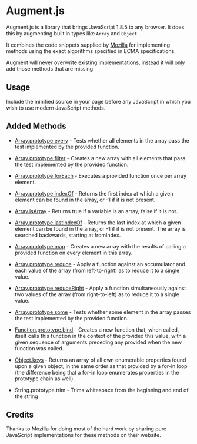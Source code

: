 # Augment.js

Augment.js is a library that brings JavaScript 1.8.5 to any browser.  It does this by augmenting built in types like `Array` and `Object`.

It combines the code snippets supplied by [Mozilla](https://developer.mozilla.org/en/JavaScript) for implementing methods using the exact algorithms specified in ECMA specifications.

Augment will never overwrite existing implementations, instead it will only add those methods that are missing.

## Usage

Include the minified source in your page before any JavaScript in which you wish to use modern JavaScript methods.

## Added Methods

* [Array.prototype.every](https://developer.mozilla.org/en/JavaScript/Reference/Global_Objects/Array/every) - Tests whether all elements in the array pass the test implemented by the provided function.

* [Array.prototype.filter](https://developer.mozilla.org/en/JavaScript/Reference/Global_Objects/Array/filter) - Creates a new array with all elements that pass the test implemented by the provided function.

* [Array.prototype.forEach](https://developer.mozilla.org/en/JavaScript/Reference/Global_Objects/Array/forEach) - Executes a provided function once per array element.

* [Array.prototype.indexOf](https://developer.mozilla.org/en/JavaScript/Reference/Global_Objects/Array/indexOf) - Returns the first index at which a given element can be found in the array, or -1 if it is not present.

* [Array.isArray](https://developer.mozilla.org/en/JavaScript/Reference/Global_Objects/Array/isArray) - Returns true if a variable is an array, false if it is not.

* [Array.prototype.lastIndexOf](https://developer.mozilla.org/en/JavaScript/Reference/Global_Objects/Array/lastIndexOf) - Returns the last index at which a given element can be found in the array, or -1 if it is not present. The array is searched backwards, starting at fromIndex.

* [Array.prototype.map](https://developer.mozilla.org/en/JavaScript/Reference/Global_Objects/Array/map) - Creates a new array with the results of calling a provided function on every element in this array.

* [Array.prototype.reduce](https://developer.mozilla.org/en/JavaScript/Reference/Global_Objects/Array/reduce) - Apply a function against an accumulator and each value of the array (from left-to-right) as to reduce it to a single value.

* [Array.prototype.reduceRight](https://developer.mozilla.org/en/JavaScript/Reference/Global_Objects/Array/reduceRight) - Apply a function simultaneously against two values of the array (from right-to-left) as to reduce it to a single value.

* [Array.prototype.some](https://developer.mozilla.org/en/JavaScript/Reference/Global_Objects/Array/some) - Tests whether some element in the array passes the test implemented by the provided function.

* [Function.prototype.bind](https://developer.mozilla.org/en/JavaScript/Reference/Global_Objects/Function/bind) - Creates a new function that, when called, itself calls this function in the context of the provided this value, with a given sequence of arguments preceding any provided when the new function was called.

* [Object.keys](https://developer.mozilla.org/en/JavaScript/Reference/Global_Objects/Object/keys) - Returns an array of all own enumerable properties found upon a given object, in the same order as that provided by a for-in loop (the difference being that a for-in loop enumerates properties in the prototype chain as well).

* String.prototype.trim - Trims whitespace from the beginning and end of the string

## Credits

Thanks to Mozilla for doing most of the hard work by sharing pure JavaScript implementations for these methods on their website.